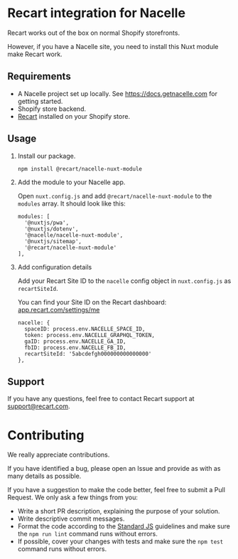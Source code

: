 # Recart integration for Nacelle

Recart works out of the box on normal Shopify storefronts. 

However, if you have a Nacelle site, you need to install this Nuxt module make Recart work.

## Requirements

- A Nacelle project set up locally. See https://docs.getnacelle.com for getting started.
- Shopify store backend.
- [Recart](https://recart.com/) installed on your Shopify store.

## Usage

1. Install our package.

    ```
    npm install @recart/nacelle-nuxt-module
    ```

2. Add the module to your Nacelle app.

    Open `nuxt.config.js` and add `@recart/nacelle-nuxt-module` to the `modules` array. It should look like this:

    ```
    modules: [
      '@nuxtjs/pwa',
      '@nuxtjs/dotenv',
      '@nacelle/nacelle-nuxt-module',
      '@nuxtjs/sitemap',
      '@recart/nacelle-nuxt-module'
    ],
    ```

3. Add configuration details

    Add your Recart Site ID to the `nacelle` config object in `nuxt.config.js` as `recartSiteId`.
    
    You can find your Site ID on the Recart dashboard: [app.recart.com/settings/me](https://app.recart.com/settings/me)

    ```
    nacelle: {
      spaceID: process.env.NACELLE_SPACE_ID,
      token: process.env.NACELLE_GRAPHQL_TOKEN,
      gaID: process.env.NACELLE_GA_ID,
      fbID: process.env.NACELLE_FB_ID,
      recartSiteId: '5abcdefgh000000000000000'
    },
    ```

## Support

If you have any questions, feel free to contact Recart support at [support@recart.com](mailto:support@recart.com).

# Contributing

We really appreciate contributions.

If you have identified a bug, please open an Issue and provide as with as many details as possible.

If you have a suggestion to make the code better, feel free to submit a Pull Request. We only ask a few things from you:

- Write a short PR description, explaining the purpose of your solution.
- Write descriptive commit messages.
- Format the code according to the [Standard JS](https://standardjs.com/) guidelines and make sure the `npm run lint` command runs without errors.
- If possible, cover your changes with tests and make sure the `npm test` command runs without errors.